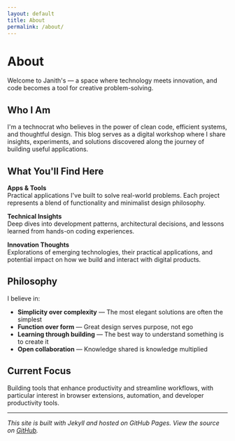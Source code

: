 ```yaml
---
layout: default
title: About
permalink: /about/
---
```


# About

Welcome to Janith's — a space where technology meets innovation, and code becomes a tool for creative problem-solving.

## Who I Am

I'm a technocrat who believes in the power of clean code, efficient systems, and thoughtful design. This blog serves as a digital workshop where I share insights, experiments, and solutions discovered along the journey of building useful applications.

## What You'll Find Here

**Apps & Tools**  
Practical applications I've built to solve real-world problems. Each project represents a blend of functionality and minimalist design philosophy.

**Technical Insights**  
Deep dives into development patterns, architectural decisions, and lessons learned from hands-on coding experiences.

**Innovation Thoughts**  
Explorations of emerging technologies, their practical applications, and potential impact on how we build and interact with digital products.

## Philosophy

I believe in:
- **Simplicity over complexity** — The most elegant solutions are often the simplest
- **Function over form** — Great design serves purpose, not ego
- **Learning through building** — The best way to understand something is to create it
- **Open collaboration** — Knowledge shared is knowledge multiplied

## Current Focus

Building tools that enhance productivity and streamline workflows, with particular interest in browser extensions, automation, and developer productivity tools.

---

*This site is built with Jekyll and hosted on GitHub Pages. View the source on [GitHub](https://github.com/janithkv/janithkv.github.io).*